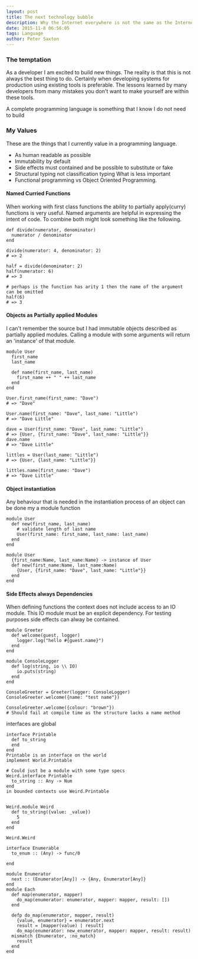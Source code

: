 ```yaml
---
layout: post
title: The next technology bubble
description: Why the Internet everywhere is not the same as the Internet anywhere
date: 2015-11-8 06:56:05
tags: Language
author: Peter Saxton
---
```


### The temptation
As a developer I am excited to build new things.
The reality is that this is not always the best thing to do.
Certainly when developing systems for production using existing tools is preferable.
The lessons learned by many developers from many mistakes you don't want to make yourself are within these tools.

A complete programming language is something that I know I do not need to build

### My Values
These are the things that I currently value in a programming language.
- As human readable as possible
- Immutability by default
- Side effects must contained and be possible to substitute or fake
- Structural typing not classification typing
What is less important
- Functional programming vs Object Oriented Programming.

#### Named Curried Functions
When working with first class functions the ability to partially apply(curry) functions is very useful.
Named arguments are helpful in expressing the intent of code.
To combine both might look something like the following.

```
def divide(numerator, denominator)
  numerator / denominator
end

divide(numerator: 4, denominator: 2)
# => 2

half = divide(denominator: 2)
half(numerator: 6)
# => 3

# perhaps is the function has arity 1 then the name of the argument can be omitted
half(6)
# => 3
```

#### Objects as Partially applied Modules
I can't remember the source but I had immutable objects described as partially applied modules.
Calling a module with some arguments will return an 'instance' of that module.

```
module User
  first_name
  last_name

  def name(first_name, last_name)
    first_name ++ " " ++ last_name
  end
end

User.first_name(first_name: "Dave")
# => "Dave"

User.name(first_name: "Dave", last_name: "Little")
# => "Dave Little"

dave = User(first_name: "Dave", last_name: "Little")
# => {User, {first_name: "Dave", last_name: "Little"}}
dave.name
# => "Dave Little"

littles = User(last_name: "Little")
# => {User, {last_name: "Little"}}

littles.name(first_name: "Dave")
# => "Dave Little"
```

#### Object instantiation
Any behaviour that is needed in the instantiation process of an object can be done my a module function
```
module User
  def new(first_name, last_name)
    # validate length of last name
    User(first_name: first_name, last_name: last_name)
  end
end
```

```
module User
  {first_name:Name, last_name:Name} -> instance of User
  def new(first_name:Name, last_name:Name)
    {User, {first_name: "Dave", last_name: "Little"}}
  end
end
```



#### Side Effects always Dependencies
When defining functions the context does not include access to an IO module.
This IO module must be an explicit dependency.
For testing purposes side effects can alway be contained.

```
module Greeter
  def welcome(guest, logger)
    logger.log("hello #{guest.name}")
  end
end

module ConsoleLogger
  def log(string, io \\ IO)
    io.puts(string)
  end
end

ConsoleGreeter = Greeter(logger: ConsoleLogger)
ConsoleGreeter.welcome({name: "test name"})

ConsoleGreeter.welcome({colour: "brown"})
# Should fail at compile time as the structure lacks a name method
```

interfaces are global
```
interface Printable
  def to_string
  end
end
Printable is an interface on the world
implement World.Printable

# Could just be a module with some type specs
Weird.interface Printable
  to_string :: Any -> Num
end
in bounded contexts use Weird.Printable


Weird.module Weird
  def to_string({value: _value})
    5
  end
end

Weird.Weird
```

```
interface Enumerable
  to_enum :: (Any) -> func/0

end

module Enumerator
  next :: (Enumerator[Any]) -> {Any, Enumerator[Any]}
end
module Each
  def map(enumerator, mapper)
    do_map(enumerator: enumerator, mapper: mapper, result: [])
  end

  defp do_map(enumerator, mapper, result)
    {value, enumerator} = enumerator.next
    result = [mapper(value) | result]
    do_map(enumerator: new_enumerator, mapper: mapper, result: result)
  mismatch {Enumerator, :no_match}
    result
  end
end
```
